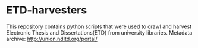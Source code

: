 # ETD-harvesters
This repository contains python scripts that were used to crawl and harvest Electronic Thesis and Dissertations(ETD) from university libraries.
Metadata archive: http://union.ndltd.org/portal/
